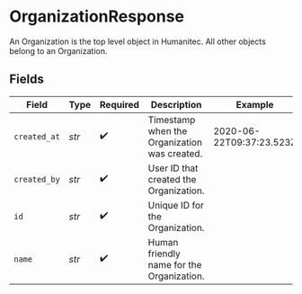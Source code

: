 # OrganizationResponse

An Organization is the top level object in Humanitec. All other objects belong to an Organization.


## Fields

| Field                                        | Type                                         | Required                                     | Description                                  | Example                                      |
| -------------------------------------------- | -------------------------------------------- | -------------------------------------------- | -------------------------------------------- | -------------------------------------------- |
| `created_at`                                 | *str*                                        | :heavy_check_mark:                           | Timestamp when the Organization was created. | 2020-06-22T09:37:23.523Z                     |
| `created_by`                                 | *str*                                        | :heavy_check_mark:                           | User ID that created the Organization.       |                                              |
| `id`                                         | *str*                                        | :heavy_check_mark:                           | Unique ID for the Organization.              |                                              |
| `name`                                       | *str*                                        | :heavy_check_mark:                           | Human friendly name for the Organization.    |                                              |